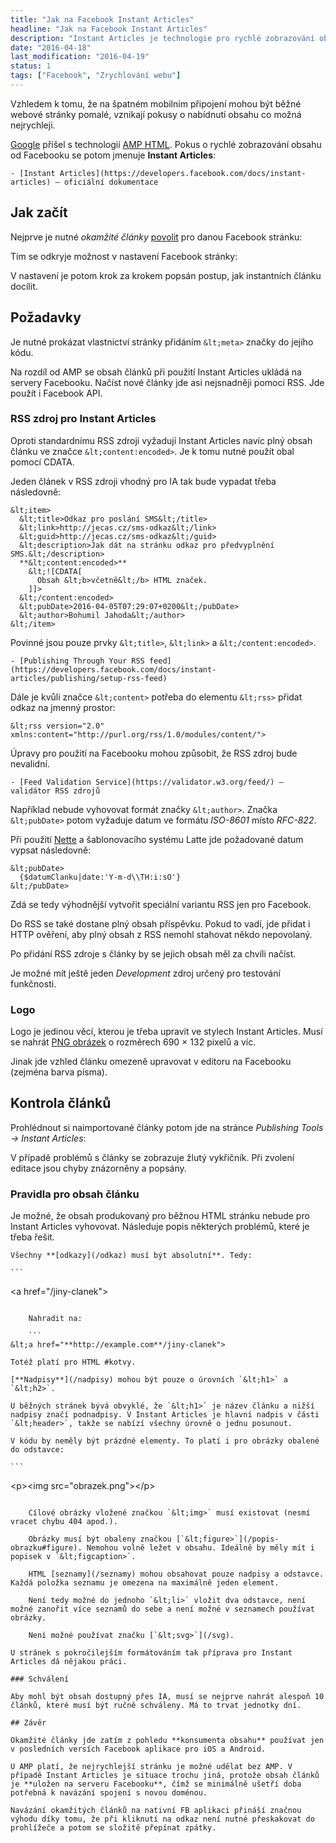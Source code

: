 ```yaml
---
title: "Jak na Facebook Instant Articles"
headline: "Jak na Facebook Instant Articles"
description: "Instant Articles je technologie pro rychlé zobrazování obsahu na Facebooku. Jak začít?"
date: "2016-04-18"
last_modification: "2016-04-19"
status: 1
tags: ["Facebook", "Zrychlování webu"]
---
```


Vzhledem k tomu, že na špatném mobilním připojení mohou být běžné webové stránky pomalé, vznikají pokusy o nabídnutí obsahu co možná nejrychleji.

[Google](/google) přišel s technologií [AMP HTML](/amp-html).  Pokus o rychlé zobrazování obsahu od Facebooku se potom jmenuje **Instant Articles**:

    - [Instant Articles](https://developers.facebook.com/docs/instant-articles) – oficiální dokumentace

## Jak začít

Nejprve je nutné *okamžité články* [povolit](https://www.facebook.com/instant_articles/signup) pro danou Facebook stránku:

Tím se odkryje možnost v nastavení Facebook stránky:

V nastavení je potom krok za krokem popsán postup, jak instantních článku docílit.

## Požadavky

Je nutné prokázat vlastnictví stránky přidáním `&lt;meta>` značky do jejího kódu.

Na rozdíl od AMP se obsah článků při použití Instant Articles ukládá na servery Facebooku. Načíst nové články jde asi nejsnadněji pomocí RSS. Jde použít i Facebook API.

### RSS zdroj pro Instant Articles

Oproti standardnímu RSS zdroji vyžadují Instant Articles navíc plný obsah článku ve značce `&lt;content:encoded>`. Je k tomu nutné použít obal pomocí CDATA.

Jeden článek v RSS zdroji vhodný pro IA tak bude vypadat třeba následovně:

```
&lt;item>
  &lt;title>Odkaz pro poslání SMS&lt;/title>
  &lt;link>http://jecas.cz/sms-odkaz&lt;/link>
  &lt;guid>http://jecas.cz/sms-odkaz&lt;/guid>
  &lt;description>Jak dát na stránku odkaz pro předvyplnění SMS.&lt;/description>
  **&lt;content:encoded>**
    &lt;![CDATA[
      Obsah &lt;b>včetně&lt;/b> HTML značek.
    ]]>
  &lt;/content:encoded>
  &lt;pubDate>2016-04-05T07:29:07+0200&lt;/pubDate>
  &lt;author>Bohumil Jahoda&lt;/author>
&lt;/item>
```

Povinné jsou pouze prvky `&lt;title>`, `&lt;link>` a `&lt;/content:encoded>`.

    - [Publishing Through Your RSS feed](https://developers.facebook.com/docs/instant-articles/publishing/setup-rss-feed)

Dále je kvůli značce `&lt;content>` potřeba do elementu `&lt;rss>` přidat odkaz na jmenný prostor:

```
&lt;rss version="2.0"
xmlns:content="http://purl.org/rss/1.0/modules/content/">
```

Úpravy pro použití na Facebooku mohou způsobit, že RSS zdroj bude nevalidní.

    - [Feed Validation Service](https://validator.w3.org/feed/) – validátor RSS zdrojů

Například nebude vyhovovat formát značky `&lt;author>`. Značka `&lt;pubDate>` potom vyžaduje datum ve formátu *ISO-8601* místo *RFC-822*.

Při použití [Nette](/nette) a šablonovacího systému Latte jde požadované datum vypsat následovně:

```
&lt;pubDate>
  {$datumClanku|date:'Y-m-d\\TH:i:sO'}
&lt;/pubDate>
```

Zdá se tedy výhodnější vytvořit speciální variantu RSS jen pro Facebook.

Do RSS se také dostane plný obsah příspěvku. Pokud to vadí, jde přidat i HTTP ověření, aby plný obsah z RSS nemohl stahovat někdo nepovolaný.

Po přidání RSS zdroje s články by se jejich obsah měl za chvíli načíst.

Je možné mít ještě jeden *Development* zdroj určený pro testování funkčnosti.

### Logo

Logo je jedinou věcí, kterou je třeba upravit ve stylech Instant Articles. Musí se nahrát [PNG obrázek](/format-obrazku#png) o rozměrech 690 × 132 pixelů a víc.

Jinak jde vzhled článku omezeně upravovat v editoru na Facebooku (zejména barva písma).

## Kontrola článků

Prohlédnout si naimportované články potom jde na stránce *Publishing Tools → Instant Articles*:

V případě problémů s články se zobrazuje žlutý vykřičník. Při zvolení editace jsou chyby znázorněny a popsány.

### Pravidla pro obsah článku

Je možné, že obsah produkovaný pro běžnou HTML stránku nebude pro Instant Articles vyhovovat. Následuje popis některých problémů, které je třeba řešit.

    Všechny **[odkazy](/odkaz) musí být absolutní**. Tedy:

    ```
&lt;a href="/jiny-clanek">
```

    Nahradit na:

    ```
&lt;a href="**http://example.com**/jiny-clanek">
```

    Totéž platí pro HTML #kotvy.

    [**Nadpisy**](/nadpisy) mohou být pouze o úrovních `&lt;h1>` a `&lt;h2>`.

    U běžných stránek bývá obvyklé, že `&lt;h1>` je název článku a nižší nadpisy značí podnadpisy. V Instant Articles je hlavní nadpis v části `&lt;header>`, takže se nabízí všechny úrovně o jednu posunout.

    V kódu by neměly být prázdné elementy. To platí i pro obrázky obalené do odstavce:

    ```
&lt;p>&lt;img src="obrazek.png">&lt;/p>
```

    Cílové obrázky vložené značkou `&lt;img>` musí existovat (nesmí vracet chybu 404 apod.).

    Obrázky musí být obaleny značkou [`&lt;figure>`](/popis-obrazku#figure). Nemohou volně ležet v obsahu. Ideálně by měly mít i popisek v `&lt;figcaption>`.

    HTML [seznamy](/seznamy) mohou obsahovat pouze nadpisy a odstavce. Každá položka seznamu je omezena na maximálně jeden element.

    Není tedy možné do jednoho `&lt;li>` vložit dva odstavce, není možné zanořit více seznamů do sebe a není možné v seznamech používat obrázky.

    Není možné používat značku [`&lt;svg>`](/svg).

U stránek s pokročilejším formátováním tak příprava pro Instant Articles dá nějakou práci.

### Schválení

Aby mohl být obsah dostupný přes IA, musí se nejprve nahrát alespoň 10 článků, které musí být ručně schváleny. Má to trvat jednotky dní.

## Závěr

Okamžité články jde zatím z pohledu **konsumenta obsahu** používat jen v posledních versích Facebook aplikace pro iOS a Android.

U AMP platí, že nejrychlejší stránku je možné udělat bez AMP. V případě Instant Articles je situace trochu jiná, protože obsah článků je **uložen na serveru Facebooku**, čímž se minimálně ušetří doba potřebná k navázání spojení s novou doménou.

Navázání okamžitých článků na nativní FB aplikaci přináší značnou výhodu díky tomu, že při kliknutí na odkaz není nutné přeskakovat do prohlížeče a potom se složitě přepínat zpátky.